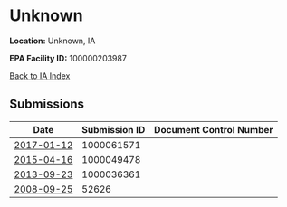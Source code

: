 # Unknown

**Location:** Unknown, IA

**EPA Facility ID:** 100000203987

[Back to IA Index](../../index.md)

## Submissions

| Date | Submission ID | Document Control Number |
|------|--------------|-------------------------|
| [2017-01-12](submissions/1000061571.md) | 1000061571 |  |
| [2015-04-16](submissions/1000049478.md) | 1000049478 |  |
| [2013-09-23](submissions/1000036361.md) | 1000036361 |  |
| [2008-09-25](submissions/52626.md) | 52626 |  |
